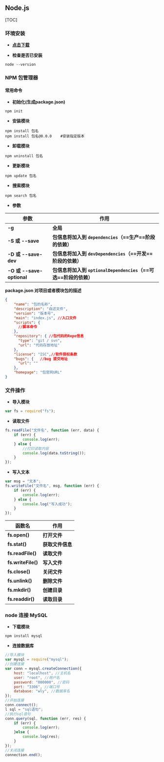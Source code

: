 ## Node.js

[TOC]

### 环境安装

- **[点击下载](https://nodejs.org/zh-cn/download/)**

- **检查是否已安装**

```shell
node --version
```

### NPM 包管理器

#### 常用命令

- **初始化(生成package.json)**

```shell
npm init
```

- **安装模块**

```shell
npm install 包名
npm install 包名@0.0.0	#安装指定版本
```

- **卸载模块** 

```shell
npm uninstall 包名
```

- **更新模块**

```shell
npm update 包名
```

- **搜索模块**

```shell
npm search 包名
```

- **参数**

| 参数                      | 作用                                                         |
| ------------------------- | ------------------------------------------------------------ |
| **-g**                    | **全局**                                                     |
| **-S 或 --save**          | **包信息将加入到 `dependencies`（==生产==阶段的依赖）**      |
| **-D 或 --save-dev**      | **包信息将加入到 `devDependencies`（==开发==阶段的依赖）**   |
| **-O 或 --save-optional** | **包信息将加入到 `optionalDependencies`（==可选==阶段的依赖）** |

**package.json 		对项目或者模块包的描述**

```json
{
	"name": "包的名称",
	"description": "自述文件",
	"version": "版本号",
	"main": "index.js",	//入口文件
	"scripts": {
	  //脚本命令
	},
	"repository": { //包代码的Repo信息
	  "type": "git / svn",
	  "url": "代码存放地址"
	},
	"license": "ISC",//软件授权条款
	"bugs": {	//bug 提交地址
	  "url": ""
	},
	"homepage": "包官网URL"
}
```

### 文件操作

- **导入模块**

```js
var fs = require("fs");
```

- **读取文件**

```js
fs.readFile("文件名", function (err, data) {
	if (err) {
		console.log(err);
	} else {
		//打印读取内容
    	console.log(data.toString());
	}
});
```

- **写入文本**

```js
var msg = "文本";
fs.writeFile("文件名", msg, function (err) {
	if (err) {
		console.log(err);
	} else {
		console.log("写入成功");
	}
});
```

| 函数名             | 作用             |
| ------------------ | ---------------- |
| **fs.open()**      | **打开文件**     |
| **fs.stat()**      | **获取文件信息** |
| **fs.readFile()**  | **读取文件**     |
| **fs.writeFile()** | **写入文件**     |
| **fs.close()**     | **关闭文件**     |
| **fs.unlink()**    | **删除文件**     |
| **fs.mkdir()**     | **创建目录**     |
| **fs.readdir()**   | **读取目录**     |

### node 连接 MySQL

- **下载模块**

```shell
npm install mysql
```

- **连接数据库**

```js
//导入模块
var mysql = require("mysql");
//创建连接
var conn = mysql.createConnection({
	host: "localhost", //主机名
	user: "root", //用户名
	password: "000000", //密码
	port: "3306", //端口号
	database: "wly", //数据库名
});
//开始连接
conn.connect();
l sql = "sql语句";
//执行sql语句
conn.query(sql, function (err, res) {
	if (err) {
		console.log(err);
	}else {
		console.log(res);
    }
});
//关闭连接
connection.end();
```

